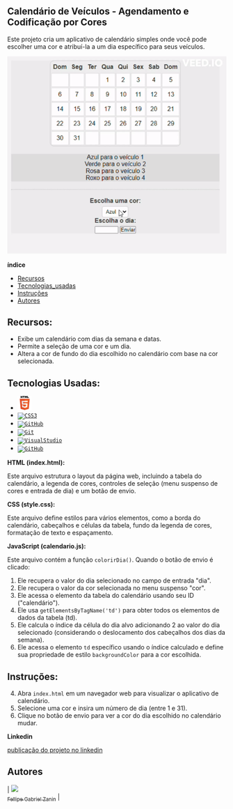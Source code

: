 ## Calendário de Veículos - Agendamento e Codificação por Cores

Este projeto cria um aplicativo de calendário simples onde você pode escolher uma cor e atribuí-la a um dia específico para seus veículos.

<img src="calendario.gif">

**índice**
* [Recursos](#recursos)
* [Tecnologias_usadas](#tecnologias-usadas)
* [Instruções](#instruções)
* [Autores](#autores)
## Recursos:

* Exibe um calendário com dias da semana e datas.
* Permite a seleção de uma cor e um dia.
* Altera a cor de fundo do dia escolhido no calendário com base na cor selecionada.

## Tecnologias Usadas:

* [<code><img height="32" src="https://raw.githubusercontent.com/github/explore/80688e429a7d4ef2fca1e82350fe8e3517d3494d/topics/html/html.png" alt="HTML5"/></code>](https://developer.mozilla.org/pt-BR/docs/Web/HTML)
* [<code><img height="32" src="https://cdn.worldvectorlogo.com/logos/css-3.svg" alt="CSS3"/></code>](https://developer.mozilla.org/pt-BR/docs/Web/CSS)
* [<code><img height="32" src="https://static.vecteezy.com/system/resources/previews/027/127/560/original/javascript-logo-javascript-icon-transparent-free-png.png" alt="GitHub"/></code>](https://github.com/)
* [<code><img height="32" src="https://www.malwarebytes.com/wp-content/uploads/sites/2/2023/01/asset_upload_file97293_255583.jpg" alt="Git"/></code>](https://git-scm.com/)
* [<code><img height="32" src="https://img.shields.io/badge/VSCode-0078D4?style=for-the-badge&logo=visual%20studio%20code&logoColor=white" alt="VisualStudio"/></code>](https://code.visualstudio.com/)
* [<code><img height="32" src="https://img.shields.io/badge/GitHub-100000?style=for-the-badge&logo=github&logoColor=white" alt="GitHub"/></code>](https://github.com/)

**HTML (index.html):**

Este arquivo estrutura o layout da página web, incluindo a tabela do calendário, a legenda de cores, controles de seleção (menu suspenso de cores e entrada de dia) e um botão de envio.

**CSS (style.css):**

Este arquivo define estilos para vários elementos, como a borda do calendário, cabeçalhos e células da tabela, fundo da legenda de cores, formatação de texto e espaçamento.

**JavaScript (calendario.js):**

Este arquivo contém a função `colorirDia()`. Quando o botão de envio é clicado:

1. Ele recupera o valor do dia selecionado no campo de entrada "dia".
2. Ele recupera o valor da cor selecionada no menu suspenso "cor".
3. Ele acessa o elemento da tabela do calendário usando seu ID ("calendário").
4. Ele usa `getElementsByTagName('td')` para obter todos os elementos de dados da tabela (td).
5. Ele calcula o índice da célula do dia alvo adicionando 2 ao valor do dia selecionado (considerando o deslocamento dos cabeçalhos dos dias da semana).
6. Ele acessa o elemento `td` específico usando o índice calculado e define sua propriedade de estilo `backgroundColor` para a cor escolhida.

## Instruções:

4. Abra `index.html` em um navegador web para visualizar o aplicativo de calendário.
5. Selecione uma cor e insira um número de dia (entre 1 e 31).
6. Clique no botão de envio para ver a cor do dia escolhido no calendário mudar.

**Linkedin**

[publicação do projeto no linkedin](https://www.linkedin.com/posts/fellipe-zanin-1b1a7728b_fell1pe-overview-activity-7181962291691536384-NRZG?utm_source=share&utm_medium=member_desktop)

## Autores
| [<img loading="lazy" src="https://avatars.githubusercontent.com/u/140712280?v=4" width=115><br><sub>Fellipe Gabriel Zanin</sub>](https://github.com/Fell1pe) |